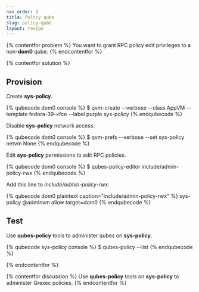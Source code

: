 ```yaml
---
nav_order: 2
title: Policy qube
slug: policy-qube
layout: recipe
---
```


{% contentfor problem %}
You want to grant RPC policy edit privileges to a non-**dom0** qube.
{% endcontentfor %}

{% contentfor solution %}
## Provision

Create **sys-policy**.

{% qubecode dom0 console %}
$ qvm-create --verbose --class AppVM --template fedora-39-xfce --label purple sys-policy
{% endqubecode %}

Disable **sys-policy** network access.

{% qubecode dom0 console %}
$ qvm-prefs --verbose --set sys-policy netvm None
{% endqubecode %}

Edit **sys-policy** permissions to edit RPC policies.

{% qubecode dom0 console %}
$ qubes-policy-editor include/admin-policy-rwx
{% endqubecode %}

Add this line to _include/admin-policy-rwx_:

{% qubecode dom0 plaintext caption="include/admin-policy-rwx" %}
sys-policy  @adminvm  allow  target=dom0
{% endqubecode %}

## Test

Use **qubes-policy** tools to administer qubes on **sys-policy**.

{% qubecode sys-policy console %}
$ qubes-policy --list
{% endqubecode %}

{% endcontentfor %}

{% contentfor discussion %}
Use **qubes-policy** tools on **sys-policy** to administer Qrexec policies.
{% endcontentfor %}
